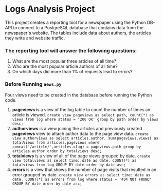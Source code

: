 # Logs Analysis Project

This project creates a reporting tool for a newspaper using the Python DB-API to connect to a PostgreSQL database that contains data from the newspaper's website.  The tables include data about authors, the articles they write and website traffic.

### The reporting tool will answer the following questions:
1. What are the most popular three articles of all time?
2. Who are the most popular article authors of all time?
3. On which days did more than 1% of requests lead to errors?

### Before Running `news.py`
Four views need to be created in the database before running the Python code.
1. **pageviews** is a view of the log table to count the number of times an article is viewed.
    `create view pageviews as select path, count(*) as views from log where status = '200 OK' group by path order by views desc;`
2. **authorviews** is a view joining the articles and previously created **pageviews** view to attach author data to the page view data.
    `create view authorviews as select articles.author, sum(pageviews.views) as totalViews from articles,pageviews where concat('/article/',articles.slug) = pageviews.path group by articles.author order by totalviews desc;`
3. **totalviews** is a view of all of the page views grouped by date.
    `create view totalviews as select time::date as date, COUNT(*) as totalviews from log GROUP BY date order by date asc;`
4. **errors** is a view that shows the number of page visits that resulted in an error grouped by date.
`create view errors as select time::date as date, COUNT(*) as errors from log where status = '404 NOT FOUND' GROUP BY date order by date asc;`